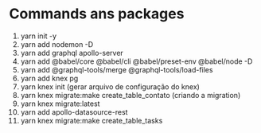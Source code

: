 # Commands ans packages
1. yarn init -y
2. yarn add nodemon -D 
3. yarn add graphql apollo-server
4. yarn add @babel/core @babel/cli @babel/preset-env @babel/node -D
5. yarn add @graphql-tools/merge @graphql-tools/load-files
6. yarn add knex pg
7. yarn knex init  (gerar arquivo de configuração do knex)
8. yarn knex migrate:make create_table_contato (criando a migration)
9. yarn knex migrate:latest
10. yarn add apollo-datasource-rest
11. yarn knex migrate:make create_table_tasks

